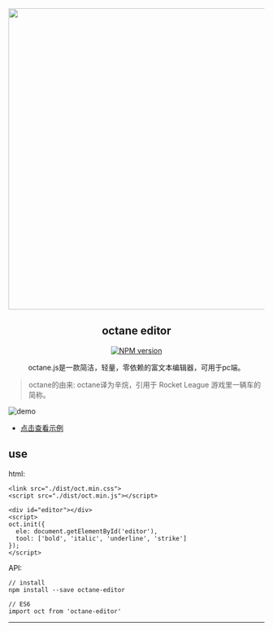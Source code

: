 <div align="center">
  <a href="https://github.com/thinkjs/thinkjs">
    <img width="592" heigth="242" src="https://asyncc.com/uploads/2019/02/6782ba6bd28870640645eb3420523614.png">
  </a>  

  <h2>octane editor</h2>

  <div>
    <a href="http://badge.fury.io/js/thinkjs">
      <img src="https://img.shields.io/npm/v/octane-editor.svg?style=flat-square" alt="NPM version" />
    </a>
  </div>
  <p>octane.js是一款简洁，轻量，零依赖的富文本编辑器，可用于pc端。</p>
</div>

> octane的由来: octane译为辛烷，引用于 Rocket League 游戏里一辆车的简称。

![demo](https://asyncc.com/uploads/2019/02/a92144d61b53ad6e5041c2f4f81501e4.gif)
- [点击查看示例](https://asyncc.com/static/home/demo_html/html_preview.html?https://github.com/luoshilu/octane/blob/master/index.html)

## use

html:

```
<link src="./dist/oct.min.css">
<script src="./dist/oct.min.js"></script>

<div id="editor"></div>
<script>
oct.init({
  ele: document.getElementById('editor'),
  tool: ['bold', 'italic', 'underline', 'strike']
});
</script>
```

API:

```
// install
npm install --save octane-editor
```

```
// ES6
import oct from 'octane-editor'
```

---